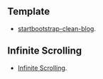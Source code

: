 ## Template
- [startbootstrap-clean-blog](https://github.com/BlackrockDigital/startbootstrap-clean-blog).
## Infinite Scrolling
- [Infinite Scrolling](https://www.driftingruby.com/episodes/infinite-scrolling).

